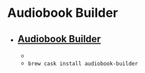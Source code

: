 # Audiobook Builder
- [Audiobook Builder](https://www.splasm.com/audiobookbuilder/)
  - 
  - 
  - `brew cask install audiobook-builder`
